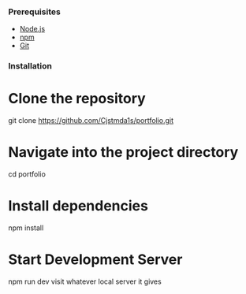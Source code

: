 ### Prerequisites

- [Node.js](https://nodejs.org/)
- [npm](https://www.npmjs.com/)
- [Git](https://git-scm.com/)

### Installation

# Clone the repository
git clone https://github.com/Cjstmda1s/portfolio.git

# Navigate into the project directory
cd portfolio

# Install dependencies
npm install

# Start Development Server
npm run dev
visit whatever local server it gives
